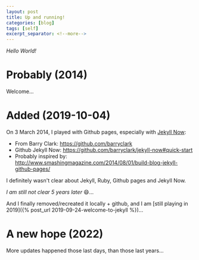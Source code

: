 ```yaml
---
layout: post
title: Up and running!
categories: [blog]
tags: [self]
excerpt_separator: <!--more-->
---
```

*Hello World!*
<!--more-->

# Probably (2014)
Welcome...

# Added (2019-10-04)

On 3 March 2014, I played with Github pages, especially with [Jekyll Now](<https://github.com/barryclark/jekyll-now> "Jekyll Now"):
 * From Barry Clark: <https://github.com/barryclark>
 * Github Jekyll Now: <https://github.com/barryclark/jekyll-now#quick-start>
 * Probably inspired by: <http://www.smashingmagazine.com/2014/08/01/build-blog-jekyll-github-pages/>

I definitely wasn't clear about Jekyll, Ruby, Github pages and Jekyll Now.

*I am still not clear 5 years later* :smile:...

And I finally removed/recreated it locally + github, and I am [still playing in 2019]({% post_url 2019-09-24-welcome-to-jekyll %})...

# A new hope (2022)

More updates happened those last days, than those last years...

